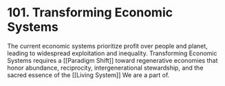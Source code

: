 # 101. Transforming Economic Systems

The current economic systems prioritize profit over people and planet, leading to widespread exploitation and inequality. Transforming Economic Systems requires a [[Paradigm Shift]] toward regenerative economies that honor abundance, reciprocity, intergenerational stewardship, and the sacred essence of the [[Living System]] We are a part of. 